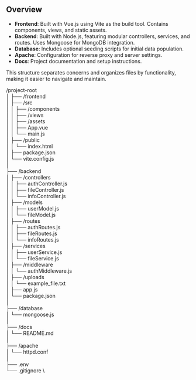 ## Overview

- **Frontend**: Built with Vue.js using Vite as the build tool. Contains components, views, and static assets.
- **Backend**: Built with Node.js, featuring modular controllers, services, and routes. Uses Mongoose for MongoDB integration.
- **Database**: Includes optional seeding scripts for initial data population.
- **Apache**: Configuration for reverse proxy and server settings.
- **Docs**: Project documentation and setup instructions.

This structure separates concerns and organizes files by functionality, making it easier to navigate and maintain.

/project-root \
│
├── /frontend \
│   ├── /src \
│   │   ├── /components \
│   │   ├── /views \
│   │   ├── /assets \
│   │   ├── App.vue \
│   │   └── main.js \
│   ├── /public \
│   │   └── index.html \
│   ├── package.json \
│   └── vite.config.js \
│ \
├── /backend \
│   ├── /controllers \
│   │   ├── authController.js \
│   │   ├── fileController.js \
│   │   └── infoController.js \
│   ├── /models \
│   │   ├── userModel.js \
│   │   └── fileModel.js \
│   ├── /routes \
│   │   ├── authRoutes.js \
│   │   ├── fileRoutes.js \
│   │   └── infoRoutes.js \
│   ├── /services \
│   │   ├── userService.js \
│   │   └── fileService.js \
│   ├── /middleware \
│   │   └── authMiddleware.js \
│   ├── /uploads \
│   │   └── example_file.txt \
│   ├── app.js \
│   └── package.json \
│ \
├── /database \
│   └── mongoose.js \
│ \
├── /docs \
│   └── README.md \
│ \
├── /apache \
│   └── httpd.conf \
│ \
├── .env \
└── .gitignore \
